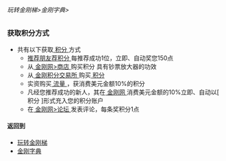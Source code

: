 ###### 玩转金刚梯>金刚字典>
### 获取积分方式

- 共有以下获取[ 积分 ](https://github.com/a2zitpro/web/blob/master/LadderFree/kkDictionary/KKPoints.md)方式
  - [ 推荐朋友荐积分 ](https://www.atozitpro.net/zh/my-account/refer-friend/)每推荐成功1位，立即、自动奖您150点
  - 从[ 金刚网>商店 ](https://www.atozitpro.net/zh/shop/)购买积分 具有钞票放大器的功效
  - 从[ 金刚积分交易所 ]()购买[ 积分 ]()
  - 实资购买[ 流量 ]()，获消费美元金额10%的积分
  - 凡经您推荐成功的新人，其在[ 金刚网 ]()消费美元金额的10%立即、自动以[ 积分 ]形式充入您的积分账户
  - 在[ 金刚网>论坛 ](https://www.atozitpro.net/zh/forums/)发表评论，每条奖积分1点

#### 返回到
- [玩转金刚梯](https://github.com/a2zitpro/web/blob/master/LadderFree/A.md)
- [金刚字典](https://github.com/a2zitpro/web/blob/master/LadderFree/kkDictionary/KKDictionary.md)

